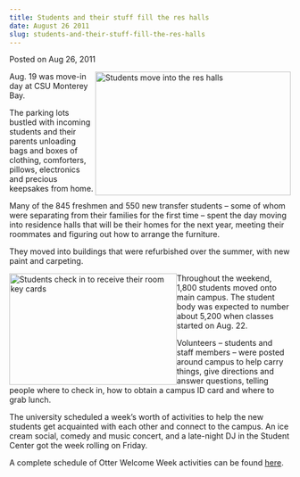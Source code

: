 ```yaml
---
title: Students and their stuff fill the res halls
date: August 26 2011
slug: students-and-their-stuff-fill-the-res-halls
---
```


 



<span class="date">Posted on Aug 26, 2011    </span>
<p><img alt="Students move into the res halls" src="https://news.csumb.edu/sites/default/files/65/attachments/news/images/carrying_stuff_into_dorms_2011.jpg" style="float:right; width:350px; height:222px">Aug. 19 was
move-in day at CSU Monterey Bay.</img></p>
<p>The parking lots bustled with incoming students and their
parents unloading bags and boxes of clothing, comforters, pillows,
electronics and precious keepsakes from home.</p>
<p>Many of the 845 freshmen and 550 new transfer students &#x2013; some of
whom were separating from their families for the first time &#x2013; spent
the day moving into residence halls that will be their homes for
the next year, meeting their roommates and figuring out how to
arrange the furniture.</p>
<p>They moved into buildings that were refurbished over the summer,
with new paint and carpeting.</p>
<p><img alt="Students check in to receive their room key cards" src="https://news.csumb.edu/sites/default/files/65/attachments/news/images/check-in_med.jpg" style="float:left; width:300px; height:200px">Throughout the
weekend, 1,800 students moved onto main campus. The student body
was expected to number about 5,200 when classes started on Aug.
22.</img></p>
<p>Volunteers &#x2013; students and staff members &#x2013; were posted around
campus to help carry things, give directions and answer questions,
telling people where to check in, how to obtain a campus ID card
and where to grab lunch.</p>
<p>The university scheduled a week&#x2019;s worth of activities to help
the new students get acquainted with each other and connect to the
campus. An ice cream social, comedy and music concert, and a
late-night DJ in the Student Center got the week rolling on
Friday.</p>
<p>A complete schedule of Otter Welcome Week activities can be
found <a href="https://csumb.edu/search/redirect/11418?searchterm=Otter+Days" rel="nofollow">here</a>.<br>
&#xA0;</br></p>





```
